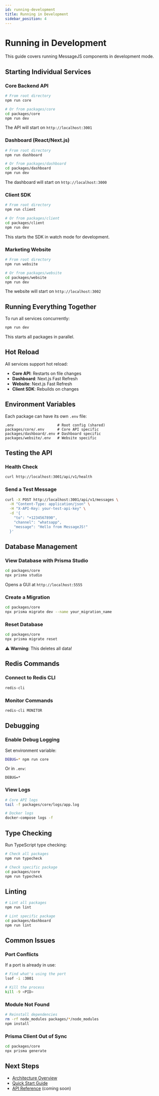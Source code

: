 ```yaml
---
id: running-development
title: Running in Development
sidebar_position: 4
---
```


# Running in Development

This guide covers running MessageJS components in development mode.

## Starting Individual Services

### Core Backend API

```bash
# From root directory
npm run core

# Or from packages/core
cd packages/core
npm run dev
```

The API will start on `http://localhost:3001`

### Dashboard (React/Next.js)

```bash
# From root directory
npm run dashboard

# Or from packages/dashboard
cd packages/dashboard
npm run dev
```

The dashboard will start on `http://localhost:3000`

### Client SDK

```bash
# From root directory
npm run client

# Or from packages/client
cd packages/client
npm run dev
```

This starts the SDK in watch mode for development.

### Marketing Website

```bash
# From root directory
npm run website

# Or from packages/website
cd packages/website
npm run dev
```

The website will start on `http://localhost:3002`

## Running Everything Together

To run all services concurrently:

```bash
npm run dev
```

This starts all packages in parallel.

## Hot Reload

All services support hot reload:

- **Core API**: Restarts on file changes
- **Dashboard**: Next.js Fast Refresh
- **Website**: Next.js Fast Refresh
- **Client SDK**: Rebuilds on changes

## Environment Variables

Each package can have its own `.env` file:

```
.env                    # Root config (shared)
packages/core/.env      # Core API specific
packages/dashboard/.env # Dashboard specific
packages/website/.env   # Website specific
```

## Testing the API

### Health Check

```bash
curl http://localhost:3001/api/v1/health
```

### Send a Test Message

```bash
curl -X POST http://localhost:3001/api/v1/messages \
  -H "Content-Type: application/json" \
  -H "X-API-Key: your-test-api-key" \
  -d '{
    "to": "+1234567890",
    "channel": "whatsapp",
    "message": "Hello from MessageJS!"
  }'
```

## Database Management

### View Database with Prisma Studio

```bash
cd packages/core
npx prisma studio
```

Opens a GUI at `http://localhost:5555`

### Create a Migration

```bash
cd packages/core
npx prisma migrate dev --name your_migration_name
```

### Reset Database

```bash
cd packages/core
npx prisma migrate reset
```

⚠️ **Warning**: This deletes all data!

## Redis Commands

### Connect to Redis CLI

```bash
redis-cli
```

### Monitor Commands

```bash
redis-cli MONITOR
```

## Debugging

### Enable Debug Logging

Set environment variable:

```bash
DEBUG=* npm run core
```

Or in `.env`:

```env
DEBUG=*
```

### View Logs

```bash
# Core API logs
tail -f packages/core/logs/app.log

# Docker logs
docker-compose logs -f
```

## Type Checking

Run TypeScript type checking:

```bash
# Check all packages
npm run typecheck

# Check specific package
cd packages/core
npm run typecheck
```

## Linting

```bash
# Lint all packages
npm run lint

# Lint specific package
cd packages/dashboard
npm run lint
```

## Common Issues

### Port Conflicts

If a port is already in use:

```bash
# Find what's using the port
lsof -i :3001

# Kill the process
kill -9 <PID>
```

### Module Not Found

```bash
# Reinstall dependencies
rm -rf node_modules packages/*/node_modules
npm install
```

### Prisma Client Out of Sync

```bash
cd packages/core
npx prisma generate
```

## Next Steps

- [Architecture Overview](./architecture-overview)
- [Quick Start Guide](./quick-start)
- [API Reference](./api-reference) (coming soon)


